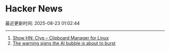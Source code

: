 # Hacker News

最近更新时间: 2025-08-23 01:02:44

--- 
1. [Show HN: Clyp – Clipboard Manager for Linux](https://github.com/murat-cileli/clyp) 
2. [The warning signs the AI bubble is about to burst](https://www.telegraph.co.uk/business/2025/08/20/ai-report-triggering-panic-and-fear-on-wall-street/) 
